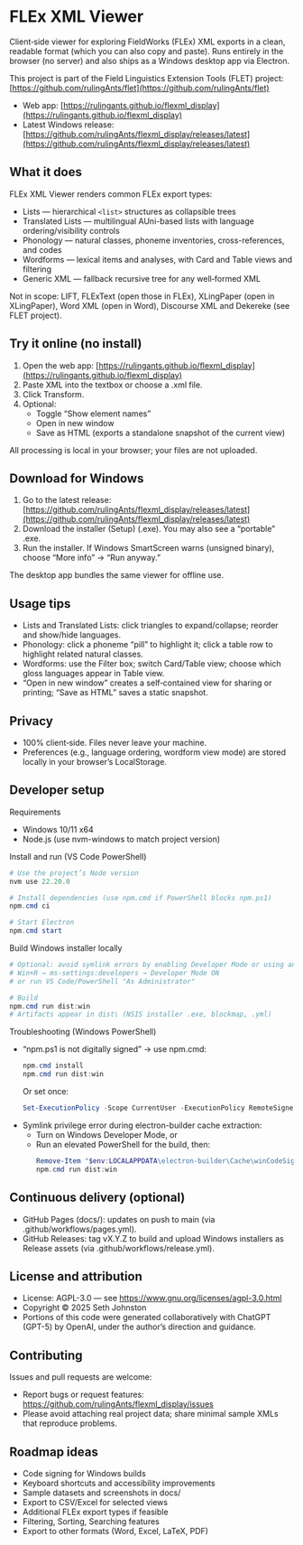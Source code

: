 # FLEx XML Viewer

Client‑side viewer for exploring FieldWorks (FLEx) XML exports in a clean, readable format (which you can also copy and paste). Runs entirely in the browser (no server) and also ships as a Windows desktop app via Electron.
  
This project is part of the Field Linguistics Extension Tools (FLET) project: [https://github.com/rulingAnts/flet](https://github.com/rulingAnts/flet)

- Web app: [https://rulingants.github.io/flexml_display](https://rulingants.github.io/flexml_display)
- Latest Windows release: [https://github.com/rulingAnts/flexml_display/releases/latest](https://github.com/rulingAnts/flexml_display/releases/latest)

## What it does

FLEx XML Viewer renders common FLEx export types:

- Lists — hierarchical `<list>` structures as collapsible trees
- Translated Lists — multilingual AUni-based lists with language ordering/visibility controls
- Phonology — natural classes, phoneme inventories, cross-references, and codes
- Wordforms — lexical items and analyses, with Card and Table views and filtering
- Generic XML — fallback recursive tree for any well‑formed XML

Not in scope: LIFT, FLExText (open those in FLEx), XLingPaper (open in XLingPaper), Word XML (open in Word), Discourse XML and Dekereke (see FLET project).

## Try it online (no install)

1. Open the web app: [https://rulingants.github.io/flexml_display](https://rulingants.github.io/flexml_display)
2. Paste XML into the textbox or choose a .xml file.
3. Click Transform.
4. Optional:
   - Toggle “Show element names”
   - Open in new window
   - Save as HTML (exports a standalone snapshot of the current view)

All processing is local in your browser; your files are not uploaded.

## Download for Windows

1. Go to the latest release: [https://github.com/rulingAnts/flexml_display/releases/latest](https://github.com/rulingAnts/flexml_display/releases/latest)
2. Download the installer (Setup) (.exe). You may also see a “portable” .exe.
3. Run the installer. If Windows SmartScreen warns (unsigned binary), choose “More info” → “Run anyway.”

The desktop app bundles the same viewer for offline use.

## Usage tips

- Lists and Translated Lists: click triangles to expand/collapse; reorder and show/hide languages.
- Phonology: click a phoneme “pill” to highlight it; click a table row to highlight related natural classes.
- Wordforms: use the Filter box; switch Card/Table view; choose which gloss languages appear in Table view.
- “Open in new window” creates a self‑contained view for sharing or printing; “Save as HTML” saves a static snapshot.

## Privacy

- 100% client‑side. Files never leave your machine.
- Preferences (e.g., language ordering, wordform view mode) are stored locally in your browser’s LocalStorage.

## Developer setup

Requirements
- Windows 10/11 x64
- Node.js (use nvm-windows to match project version)

Install and run (VS Code PowerShell)
```powershell
# Use the project’s Node version
nvm use 22.20.0

# Install dependencies (use npm.cmd if PowerShell blocks npm.ps1)
npm.cmd ci

# Start Electron
npm.cmd start
```

Build Windows installer locally
```powershell
# Optional: avoid symlink errors by enabling Developer Mode or using an elevated shell
# Win+R → ms-settings:developers → Developer Mode ON
# or run VS Code/PowerShell "As Administrator"

# Build
npm.cmd run dist:win
# Artifacts appear in dist\ (NSIS installer .exe, blockmap, .yml)
```

Troubleshooting (Windows PowerShell)
- “npm.ps1 is not digitally signed” → use npm.cmd:
  ```powershell
  npm.cmd install
  npm.cmd run dist:win
  ```
  Or set once:
  ```powershell
  Set-ExecutionPolicy -Scope CurrentUser -ExecutionPolicy RemoteSigned -Force
  ```
- Symlink privilege error during electron-builder cache extraction:
  - Turn on Windows Developer Mode, or
  - Run an elevated PowerShell for the build, then:
    ```powershell
    Remove-Item "$env:LOCALAPPDATA\electron-builder\Cache\winCodeSign" -Recurse -Force -EA SilentlyContinue
    npm.cmd run dist:win
    ```

## Continuous delivery (optional)

- GitHub Pages (docs/): updates on push to main (via .github/workflows/pages.yml).
- GitHub Releases: tag vX.Y.Z to build and upload Windows installers as Release assets (via .github/workflows/release.yml).

## License and attribution

- License: AGPL-3.0 — see https://www.gnu.org/licenses/agpl-3.0.html
- Copyright © 2025 Seth Johnston
- Portions of this code were generated collaboratively with ChatGPT (GPT-5) by OpenAI, under the author’s direction and guidance.

## Contributing

Issues and pull requests are welcome:
- Report bugs or request features: https://github.com/rulingAnts/flexml_display/issues
- Please avoid attaching real project data; share minimal sample XMLs that reproduce problems.

## Roadmap ideas

- Code signing for Windows builds
- Keyboard shortcuts and accessibility improvements
- Sample datasets and screenshots in docs/
- Export to CSV/Excel for selected views
- Additional FLEx export types if feasible
- Filtering, Sorting, Searching features
- Export to other formats (Word, Excel, LaTeX, PDF)
